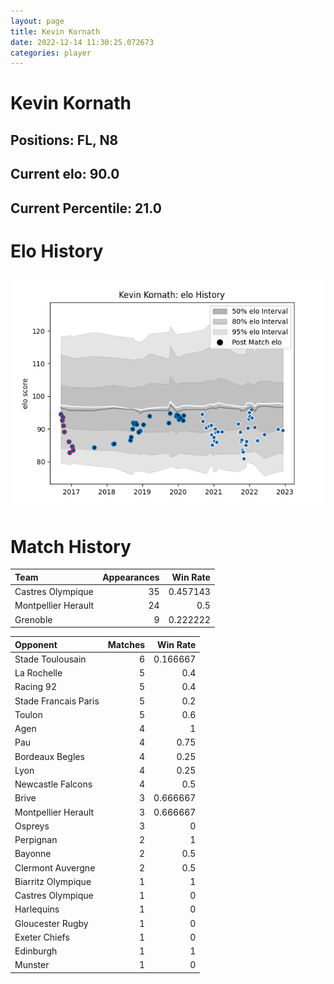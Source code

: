 ```yaml
---  
layout: page  
title: Kevin Kornath  
date: 2022-12-14 11:30:25.072673  
categories: player  
---
```

# Kevin Kornath

## Positions: FL, N8

## Current elo: 90.0

## Current Percentile: 21.0

# Elo History


![elo history](history_KevinKornath.png)
# Match History


| Team                |   Appearances |   Win Rate |
|:--------------------|--------------:|-----------:|
| Castres Olympique   |            35 |   0.457143 |
| Montpellier Herault |            24 |   0.5      |
| Grenoble            |             9 |   0.222222 |

| Opponent             |   Matches |   Win Rate |
|:---------------------|----------:|-----------:|
| Stade Toulousain     |         6 |   0.166667 |
| La Rochelle          |         5 |   0.4      |
| Racing 92            |         5 |   0.4      |
| Stade Francais Paris |         5 |   0.2      |
| Toulon               |         5 |   0.6      |
| Agen                 |         4 |   1        |
| Pau                  |         4 |   0.75     |
| Bordeaux Begles      |         4 |   0.25     |
| Lyon                 |         4 |   0.25     |
| Newcastle Falcons    |         4 |   0.5      |
| Brive                |         3 |   0.666667 |
| Montpellier Herault  |         3 |   0.666667 |
| Ospreys              |         3 |   0        |
| Perpignan            |         2 |   1        |
| Bayonne              |         2 |   0.5      |
| Clermont Auvergne    |         2 |   0.5      |
| Biarritz Olympique   |         1 |   1        |
| Castres Olympique    |         1 |   0        |
| Harlequins           |         1 |   0        |
| Gloucester Rugby     |         1 |   0        |
| Exeter Chiefs        |         1 |   0        |
| Edinburgh            |         1 |   1        |
| Munster              |         1 |   0        |